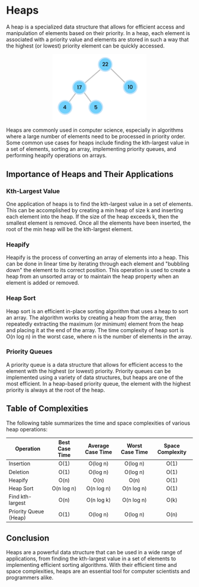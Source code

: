 # Heaps

A heap is a specialized data structure that allows for efficient access and manipulation of elements based on their priority. In a heap, each element is associated with a priority value and elements are stored in such a way that the highest (or lowest) priority element can be quickly accessed.

<div style="display: flex; justify-content: center; align-items: center;">
  <img src="./images/heap.png" style="width: 50%; height: 50%" />
</div>

Heaps are commonly used in computer science, especially in algorithms where a large number of elements need to be processed in priority order. Some common use cases for heaps include finding the kth-largest value in a set of elements, sorting an array, implementing priority queues, and performing heapify operations on arrays.

## Importance of Heaps and Their Applications

### Kth-Largest Value

One application of heaps is to find the kth-largest value in a set of elements. This can be accomplished by creating a min heap of size k and inserting each element into the heap. If the size of the heap exceeds k, then the smallest element is removed. Once all the elements have been inserted, the root of the min heap will be the kth-largest element.

### Heapify

Heapify is the process of converting an array of elements into a heap. This can be done in linear time by iterating through each element and "bubbling down" the element to its correct position. This operation is used to create a heap from an unsorted array or to maintain the heap property when an element is added or removed.

### Heap Sort

Heap sort is an efficient in-place sorting algorithm that uses a heap to sort an array. The algorithm works by creating a heap from the array, then repeatedly extracting the maximum (or minimum) element from the heap and placing it at the end of the array. The time complexity of heap sort is O(n log n) in the worst case, where n is the number of elements in the array.

### Priority Queues

A priority queue is a data structure that allows for efficient access to the element with the highest (or lowest) priority. Priority queues can be implemented using a variety of data structures, but heaps are one of the most efficient. In a heap-based priority queue, the element with the highest priority is always at the root of the heap.

## Table of Complexities

The following table summarizes the time and space complexities of various heap operations:

| Operation             | Best Case Time | Average Case Time | Worst Case Time | Space Complexity |
| --------------------- | :------------: | :---------------: | :-------------: | :--------------: |
| Insertion             |      O(1)      |     O(log n)      |    O(log n)     |       O(1)       |
| Deletion              |      O(1)      |     O(log n)      |    O(log n)     |       O(1)       |
| Heapify               |      O(n)      |       O(n)        |      O(n)       |       O(1)       |
| Heap Sort             |   O(n log n)   |    O(n log n)     |   O(n log n)    |       O(1)       |
| Find kth-largest      |      O(n)      |    O(n log k)     |   O(n log n)    |       O(k)       |
| Priority Queue (Heap) |      O(1)      |     O(log n)      |    O(log n)     |       O(n)       |

## Conclusion

Heaps are a powerful data structure that can be used in a wide range of applications, from finding the kth-largest value in a set of elements to implementing efficient sorting algorithms. With their efficient time and space complexities, heaps are an essential tool for computer scientists and programmers alike.
